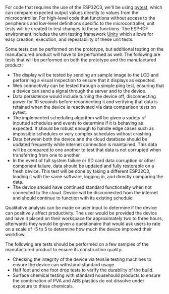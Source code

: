 For code that requires the use of the ESP32C3, we'll be using [pytest](https://docs.pytest.org/en/stable/), which can compare expected output values directly to values from the microcontroller.
For high-level code that functions without access to the peripherals and low-level definitions specific to the microcontroller, unit tests will be created to test changes to these functions.
The ESP-IDF environment includes the unit testing framework [Unity](https://github.com/ThrowTheSwitch/Unity) which allows for easy creation, execution, and repeatability of these unit tests.

Some tests can be performed on the prototype, but additional testing on the manufactured product will have to be performed as well.
The following are tests that will be performed on both the prototype and the manufactured product:
- The display will be tested by sending an sample image to the LCD and performing a visual inspection to ensure that it displays as expected.
- Web connectivity can be tested through a simple ping test, ensuring that a device can send a signal through the server and to the device.
- Data persistence would include turning the device off, disconnecting power for 10 seconds before reconnecting it and verifying that data is retained when the device is reactivated via data comparison tests on pytest.
- The implemented scheduling algorithm will be given a variety of inputted schedules and events to determine if it is behaving as expected. It should be robust enough to handle edge cases such as impossible schedules or very complex schedules without crashing
- Data between both the device and the cloud database should be updated frequently while internet connection is maintained. This data will be compared to one another to test that data is not corrupted when transferring from one to another
- In the event of full system failure or SD card data corruption or other component failure, data should be updated and fully restorable on a fresh device. This test will be done by taking a different ESP32C3, loading it with the same software, logging in, and directly comparing the data.
- The device should have continued standard functionality when not connected to the cloud. Device will be disconnected from the internet and should continue to function with its existing schedule.

Qualitative analysis can be made on user input to determine if the device can positively affect productivity.
The user would be provided the device and have it placed on their workspace for approximately two to three hours, afterwards they would be given a questionaire that would ask users to rate on a scale of -5 to 5 to determine how much the device improved their workflow.

The following are tests should be performed on a few samples of the manufactured product to ensure its construction quality:
- Checking the integrity of the device via tensile testing machines to ensure the device can withstand standard usage.
- Half foot and one foot drop tests to verify the durability of the build. 
- Surface chemical testing with standard househould products to ensure the combination of PVA and ABS plastics do not dissolve under exposure to these chemicals.
